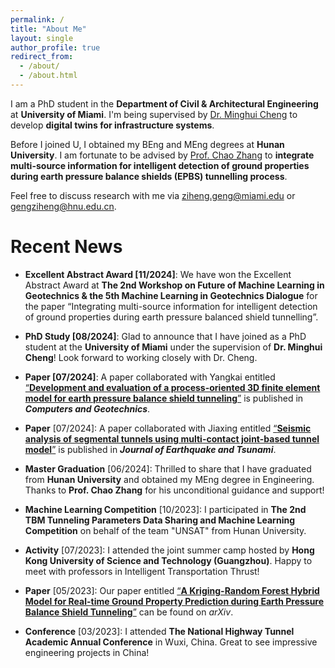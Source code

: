 ```yaml
---
permalink: /
title: "About Me"
layout: single
author_profile: true
redirect_from: 
  - /about/
  - /about.html
---
```


I am a PhD student in the **Department of Civil & Architectural Engineering** at **University of Miami**. I'm being supervised by [Dr. Minghui Cheng](https://fsminghuic.wixsite.com/minghuicheng) to develop **digital twins for infrastructure systems**.

Before I joined U, I obtained my BEng and MEng degrees at **Hunan University**. I am fortunate to be advised by [Prof. Chao Zhang](https://chaozhanghnu.github.io/) to **integrate multi-source information for intelligent detection of ground properties during earth pressure balance shields (EPBS) tunnelling process**.

Feel free to discuss research with me via [ziheng.geng@miami.edu](mailto:ziheng.geng@miami.edu) or [gengziheng@hnu.edu.cn](mailto:gengziheng@hnu.edu.cn).

# Recent News

- **Excellent Abstract Award [11/2024]**: We have won the Excellent Abstract Award at **The 2nd Workshop on Future of Machine Learning in Geotechnics & the 5th Machine Learning in Geotechnics Dialogue** for the paper “Integrating multi-source information for intelligent detection of ground properties during earth pressure balanced shield tunnelling”.

- **PhD Study [08/2024]**: Glad to announce that I have joined as a PhD student at the **University of Miami** under the supervision of **Dr. Minghui Cheng**! Look forward to working closely with Dr. Cheng.

- **Paper [07/2024]**: A paper collaborated with Yangkai entitled [“**Development and evaluation of a process-oriented 3D finite element model for earth pressure balance shield tunneling**”](https://www.sciencedirect.com/science/article/pii/S0266352X24002830) is published in ***Computers and Geotechnics***.

- **Paper** [07/2024]: A paper collaborated with Jiaxing entitled [“**Seismic analysis of segmental tunnels using multi-contact joint-based tunnel model**”](https://www.worldscientific.com/doi/full/10.1142/S1793431124500209) is published in ***Journal of Earthquake and Tsunami***.

- **Master Graduation** [06/2024]: Thrilled to share that I have graduated from **Hunan University** and obtained my MEng degree in Engineering. Thanks to **Prof. Chao Zhang** for his unconditional guidance and support!

- **Machine Learning Competition** [10/2023]: I participated in **The 2nd TBM Tunneling Parameters Data Sharing and Machine Learning Competition** on behalf of the team "UNSAT" from Hunan University.

- **Activity** [07/2023]: I attended the joint summer camp hosted by **Hong Kong University of Science and Technology (Guangzhou)**. Happy to meet with professors in Intelligent Transportation Thrust!

- **Paper** [05/2023]: Our paper entitled [“**A Kriging-Random Forest Hybrid Model for Real-time Ground Property Prediction during Earth Pressure Balance Shield Tunneling**”](https://arxiv.org/abs/2305.05128) can be found on *arXiv*.

- **Conference** [03/2023]: I attended **The National Highway Tunnel Academic Annual Conference** in Wuxi, China. Great to see impressive engineering projects in China!

